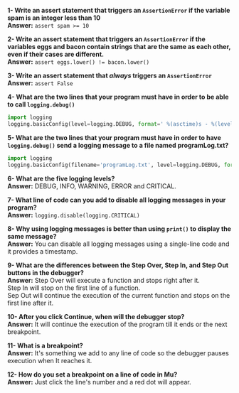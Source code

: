 **1- Write an assert statement that triggers an `AssertionError` if the variable spam is an integer less than 10**  
**Answer:** `assert spam >= 10`

**2- Write an assert statement that triggers an `AssertionError` if the variables eggs and bacon contain strings that are the same as each other, even if their cases are different.**  
**Answer:** `assert eggs.lower() != bacon.lower()`

**3- Write an assert statement that *always* triggers an `AssertionError`**  
**Answer:** `assert False`

**4- What are the two lines that your program must have in order to be able to call `logging.debug()`**  
```python
import logging
logging.basicConfig(level=logging.DEBUG, format=' %(asctime)s - %(levelname)s - %(message)s')
```

**5- What are the two lines that your program must have in order to have `logging.debug()` send a logging message to a file named programLog.txt?**  
```python
import logging
logging.basicConfig(filename='programLog.txt', level=logging.DEBUG, format=' %(asctime)s - %(levelname)s - %(message)s')
```
**6- What are the five logging levels?**  
**Answer:** DEBUG, INFO, WARNING, ERROR and CRITICAL.

**7- What line of code can you add to disable all logging messages in your program?**  
**Answer:** `logging.disable(logging.CRITICAL)`

**8- Why using logging messages is better than using `print()` to display the same message?**  
**Answer:** You can disable all logging messages using a single-line code and it provides a timestamp.

**9- What are the differences between the Step Over, Step In, and Step Out buttons in the debugger?**  
**Answer:** Step Over will execute a function and stops right after it.  
Step In will stop on the first line of a function.  
Sep Out will continue the execution of the current function and stops on the first line after it.

**10- After you click Continue, when will the debugger stop?**  
**Answer:** It will continue the execution of the program till it ends or the next breakpoint.

**11- What is a breakpoint?**  
**Answer:** It's something we add to any line of code so the debugger pauses execution when It reaches it.

**12- How do you set a breakpoint on a line of code in Mu?**  
**Answer:** Just click the line's number and a red dot will appear.
